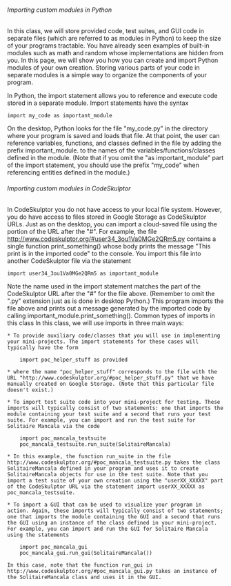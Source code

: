 ###### Importing custom modules in Python

In this class, we will store provided code, test suites, and GUI code in separate files (which are referred to as modules in Python) to keep the size of your programs tractable. You have already seen examples of built-in modules such as math and random whose implementations are hidden from you. In this page, we will show you how you can create and import Python modules of your own creation. Storing various parts of your code in separate modules is a simple way to organize the components of your program.

In Python, the import statement allows you to reference and execute code stored in a separate module. Import statements have the syntax

```
import my_code as important_module
```

On the desktop, Python looks for the file "my_code.py" in the directory where your program is saved and loads that file. At that point, the user can reference variables, functions, and classes defined in the file by adding the prefix important_module. to the names of the variables/functions/classes defined in the module. (Note that if you omit the "as important_module" part of the import statement, you should use the prefix "my_code" when referencing entities defined in the module.)

###### Importing custom modules in CodeSkulptor

In CodeSkulptor you do not have access to your local file system. However, you do have access to files stored in Google Storage as CodeSkulptor URLs. Just as on the desktop, you can import a cloud-saved file using the portion of the URL after the "#". For example, the file http://www.codeskulptor.org/#user34_3ou1Va0MGe2QRm5.py contains a single function print_something() whose body prints the message "This print is in the imported code" to the console. You import this file into another CodeSkulptor file via the statement

```
import user34_3ou1Va0MGe2QRm5 as important_module
```

Note the name used in the import statement matches the part of the CodeSkulptor URL after the "#" for the file above. (Remember to omit the ".py" extension just as is done in desktop Python.) This program imports the file above and prints out a message generated by the imported code by calling important_module.print_something().
Common types of imports in this class
In this class, we will use imports in three main ways:

    * To provide auxiliary code/classes that you will use in implementing your mini-projects. The import statements for these cases will typically have the form

```
    import poc_helper_stuff as provided
```

    * where the name "poc_helper_stuff" corresponds to the file with the URL "http://www.codeskulptor.org/#poc_helper_stuff.py" that we have manually created on Google Storage. (Note that this particular file doesn't exist.)

    * To import test suite code into your mini-project for testing. These imports will typically consist of two statements: one that imports the module containing your test suite and a second that runs your test suite. For example, you can import and run the test suite for Solitaire Mancala via the code

```
    import poc_mancala_testsuite
    poc_mancala_testsuite.run_suite(SolitaireMancala)
```

    * In this example, the function run_suite in the file http://www.codeskulptor.org/#poc_mancala_testsuite.py takes the class SolitaireMancala defined in your program and uses it to create SolitaireMancala objects for use in the test suite. Note that you import a test suite of your own creation using the "userXX_XXXXX" part of the CodeSkulptor URL via the statement import userXX_XXXXX as poc_mancala_testsuite.

    * To import a GUI that can be used to visualize your program in action. Again, these imports will typically consist of two statements; one that imports the module containing the GUI and a second that runs the GUI using an instance of the class defined in your mini-project. For example, you can import and run the GUI for Solitaire Mancala using the statements

```
    import poc_mancala_gui
    poc_mancala_gui.run_gui(SolitaireMancala())
```

    In this case, note that the function run_gui in http://www.codeskulptor.org/#poc_mancala_gui.py takes an instance of the SolitaireMancala class and uses it in the GUI.

